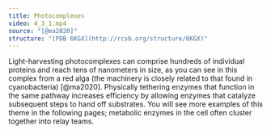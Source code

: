 ```yaml
---
title: Photocomplexes
video: 4_3_1.mp4
source: "[@ma2020]"
structure: "[PDB 6KGX](http://rcsb.org/structure/6KGX)"
---
```

Light-harvesting photocomplexes can comprise hundreds of individual proteins and reach tens of nanometers in size, as you can see in this complex from a red alga (the machinery is closely related to that found in cyanobacteria) [@ma2020]. Physically tethering enzymes that function in the same pathway increases efficiency by allowing enzymes that catalyze subsequent steps to hand off substrates. You will see more examples of this theme in the following pages; metabolic enzymes in the cell often cluster together into relay teams.

